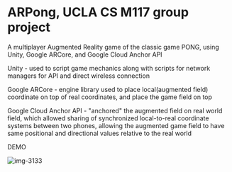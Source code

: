 # ARPong, UCLA CS M117 group project

A multiplayer Augmented Reality game of the classic game PONG, using Unity, Google ARCore, and Google Cloud Anchor API

Unity - used to script game mechanics along with scripts for network managers for API and direct wireless connection

Google ARCore - engine library used to place local(augmented field) coordinate on top of real coordinates, and place the game field on top

Google Cloud Anchor API - "anchored" the augmented field on real world field, which allowed sharing of synchronized local-to-real coordinate systems between two phones, allowing the augmented game field to have same positional and directional values relative to the real world

DEMO

![img-3133](https://user-images.githubusercontent.com/42255588/52316487-66d7b780-2970-11e9-8d2c-a91947cd88b7.JPG)
